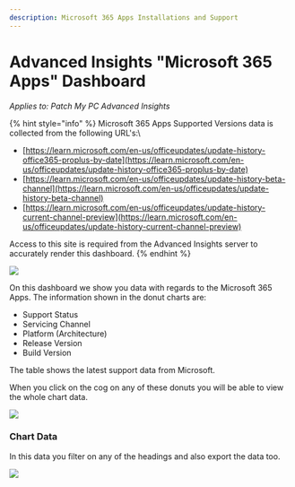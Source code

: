 ```yaml
---
description: Microsoft 365 Apps Installations and Support
---
```


# Advanced Insights "Microsoft 365 Apps" Dashboard

_Applies to: Patch My PC Advanced Insights_

{% hint style="info" %}
Microsoft 365 Apps Supported Versions data is collected from the following URL's:\


* [https://learn.microsoft.com/en-us/officeupdates/update-history-office365-proplus-by-date](https://learn.microsoft.com/en-us/officeupdates/update-history-office365-proplus-by-date)
* [https://learn.microsoft.com/en-us/officeupdates/update-history-beta-channel](https://learn.microsoft.com/en-us/officeupdates/update-history-beta-channel)
* [https://learn.microsoft.com/en-us/officeupdates/update-history-current-channel-preview](https://learn.microsoft.com/en-us/officeupdates/update-history-current-channel-preview)

Access to this site is required from the Advanced Insights server to accurately render this dashboard.
{% endhint %}



![](/_images/image-%282156%29.png-"Microsoft-365-Apps" "")

On this dashboard we show you data with regards to the Microsoft 365 Apps.  The information shown  in the donut charts are:

* Support Status
* Servicing Channel
* Platform (Architecture)
* Release Version
* Build Version

The table shows the latest support data from Microsoft.

When you click on the cog on any of these donuts you will be able to view the whole chart data.

![](/_images/image-%282158%29.png-"View-Chart-Data" "")

### Chart Data

In this data you filter on any of the headings and also export the data too.

![](/_images/image-%282159%29.png-"Chart-Data" "")


